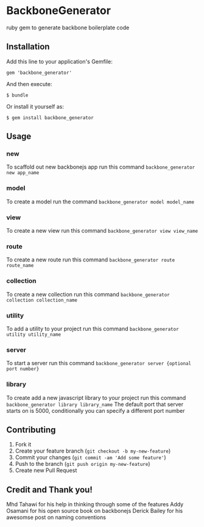 # BackboneGenerator

 ruby gem to generate backbone boilerplate code

## Installation

Add this line to your application's Gemfile:

    gem 'backbone_generator'

And then execute:

    $ bundle

Or install it yourself as:

    $ gem install backbone_generator

## Usage

### new
To scaffold out new backbonejs app run this command
`backbone_generator new app_name`  

### model
To create a model run the command
`backbone_generator model model_name` 

### view
To create a new view run this command
`backbone_generator view view_name`  

### route
To create a new route run this command
`backbone_generator route route_name` 

### collection
To create a new collection run this command
`backbone_generator collection collection_name`  

### utility
To add a utility to your project run this command
`backbone_generator utility utility_name`  

### server
To start a server run this command
`backbone_generator server {optional port number}`  

### library
To create add a new javascript library to your project run this command
`backbone_generator library library_name`
The default port that server starts on is 5000, conditionally you can specify a different port number


## Contributing

1. Fork it
2. Create your feature branch (`git checkout -b my-new-feature`)
3. Commit your changes (`git commit -am 'Add some feature'`)
4. Push to the branch (`git push origin my-new-feature`)
5. Create new Pull Request

## Credit and Thank you!
Mhd Tahawi for his help in thinking through some of the features 
Addy Osamani for his open source book on backbonejs
Derick Bailey for his awesomse post on naming conventions
